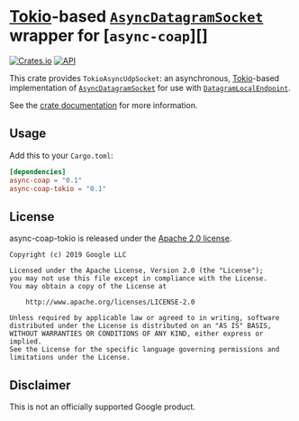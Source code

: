 [Tokio][]-based [`AsyncDatagramSocket`][] wrapper for [`async-coap`][]
======================================================================

[![Crates.io](https://img.shields.io/crates/v/async-coap-tokio.svg)](https://crates.io/crates/async-coap-tokio)
[![API](https://docs.rs/async-coap-tokio/badge.svg)](https://docs.rs/async-coap-tokio)

This crate provides `TokioAsyncUdpSocket`: an asynchronous, [Tokio][]-based
implementation of [`AsyncDatagramSocket`] for use with [`DatagramLocalEndpoint`].

[`AsyncDatagramSocket`]: https://docs.rs/async-coap/0.1/async_coap/datagram/trait.AsyncDatagramSocket.html
[`DatagramLocalEndpoint`]: https://docs.rs/async-coap/0.1/async_coap/datagram/trait.DatagramLocalEndpoint.html
[Tokio]: https://tokio.rs/

See the [crate documentation](https://docs.rs/async-coap-tokio) for more information.

## Usage ##

Add this to your `Cargo.toml`:

```toml
[dependencies]
async-coap = "0.1"
async-coap-tokio = "0.1"
```

## License ##

async-coap-tokio is released under the [Apache 2.0 license](../LICENSE).

    Copyright (c) 2019 Google LLC

    Licensed under the Apache License, Version 2.0 (the "License");
    you may not use this file except in compliance with the License.
    You may obtain a copy of the License at

        http://www.apache.org/licenses/LICENSE-2.0

    Unless required by applicable law or agreed to in writing, software
    distributed under the License is distributed on an "AS IS" BASIS,
    WITHOUT WARRANTIES OR CONDITIONS OF ANY KIND, either express or implied.
    See the License for the specific language governing permissions and
    limitations under the License.


## Disclaimer ##

This is not an officially supported Google product.
